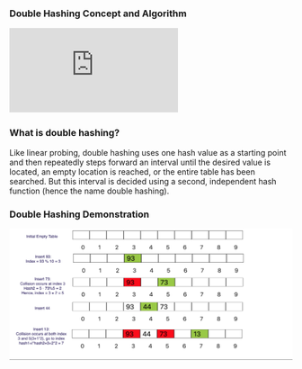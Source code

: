### Double Hashing Concept and Algorithm
<iframe src="https://www.youtube.com/embed/NJg39V4l094" frameborder="0" allow="autoplay; encrypted-media" allowfullscreen></iframe>

### What is double hashing?

Like linear probing, double hashing uses one hash value as a starting point and then repeatedly steps forward an interval until the desired value is located, an empty location is reached, or the entire table has been searched. But this interval is decided using a second, independent hash function (hence the name double hashing).

### Double Hashing Demonstration
<img src="images/dh.png"/>
